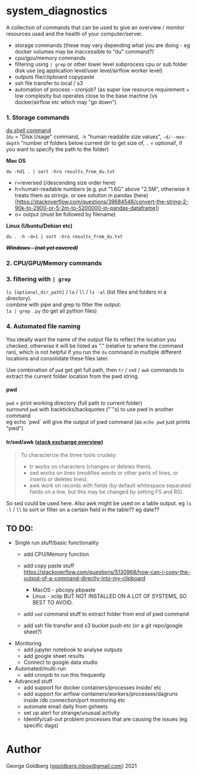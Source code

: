 # system_diagnostics
A collection of commands that can be used to give an overview / monitor resources used and the health of your computer/server.

- storage commands (these may vary depending what you are doing - eg docker volumes may be inaccessible to "du" command?)
- cpu/gpu/memory commands  
- filtering using `| grep` or other lower level subprocess cpu or sub folder disk use (eg application level/user level/airflow worker level) 
- outputs file/clipboard copypaste
- ssh file transfer to local / s3
- automation of process - cronjob? (as super low resource requirement + low complexity but operates close to the base machne (vs docker/airflow etc which may "go down")

### 1. Storage commands
[du shell command](https://explainshell.com/explain?cmd=du+-m+--max-depth%3D1+--exclude+media+%7C+sort+-n)  
(`du` = "Disk Usage" command, `-h` "human readable size values", `-d/--max-depth` "number of folders below current dir to get size of, `.` = optional!, if you want to specify the path to the folder)

**Mac OS**  

`du -hd1 . | sort -hro results_from_du.txt`  
- r=reversed (/descending size order here)
- h=human-readable numbers (e.g. put "1.6G" above "2.5M", otherwise it treats them as strings. or see solution in pandas (here)[https://stackoverflow.com/questions/39684548/convert-the-string-2-90k-to-2900-or-5-2m-to-5200000-in-pandas-dataframe])
- o= output (must be followed by filename)


**Linux (Ubuntu/Debian etc)**  

`du . -h -d=1 | sort -hro results_from_du.txt` 

**_~~Windows - (not yet covered)~~_**

### 2. CPU/GPU/Memory commands

### 3. filtering with `| grep`
`ls [optional_dir_path]` / `la` / `ll` / `ls -al`  (list files and folders in a directory).  
combine with pipe and grep to filter the output:  
`la | grep .py` (to get all python files)



### 4. Automated file naming
You ideally want the name of the output file to reflect the location you checked, otherwise it will be listed as "." (relative to where the command ran), which is not helpful if you run the `du` command in multiple different locations and consolidate these files later.  

Use combination of `pwd` get get full path, then `tr` / `sed` / `awk` commands to extract the current folder location from the pwd string. 

#### pwd
 
`pwd` = print working directory (full path to current folder)  
surround `pwd` with backticks/backquotes ("\`"s) to use pwd in another command   
eg echo \`pwd\` will give the output of pwd command (as `echo pwd` just prints "pwd")

#### tr/sed/awk ([stack exchange overview](https://unix.stackexchange.com/questions/427940/main-difference-between-tr-translate-to-sed-and-awk))  

> To characterize the three tools crudely:
>
> * tr works on characters (changes or deletes them).
> * sed works on lines (modifies words or other parts of lines, or inserts or deletes lines).
> * awk work on records with fields (by default whitespace separated fields on a line, but this may be changed by setting FS and RS).

So sed could be used here. Also awk might be used on a table output. eg `ls -l` / `ll` to sort or filter on a certain field in the table?? eg date??

## TO DO:
- Single run stuff/basic functionality
  - add CPU/Memory function
  - add copy paste stuff https://stackoverflow.com/questions/5130968/how-can-i-copy-the-output-of-a-command-directly-into-my-clipboard
    - MacOS - pbcopy pbpaste
    - Linux - xclip BUT NOT INSTALLED ON A LOT OF SYSTEMS, SO BEST TO AVOID.
  - add `sed` command stuff to extract folder from end of pwd command

  - add ssh file transfer and s3 bucket push etc (or a git repo/google sheet?)
- Monitoring
  - add jupyter notebook to analyse outputs
  - add google sheet results
  - Connect to google data studio
- Automated/multi-run
  - add cronjob to run this frequently
- Advanced stuff
  - add support for docker containers/processes inside/ etc
  - add support for airflow containers/workers/processes/dagruns inside /db connection/port monitoring etc
  - automate email daily from gsheets
  - set up alert for strange/unusual activity
  - Identify/call-out problem processes that are causing the issues (eg specific dags)

# Author
George Goldberg (ggoldberg.inbox@gmail.com) 2021
